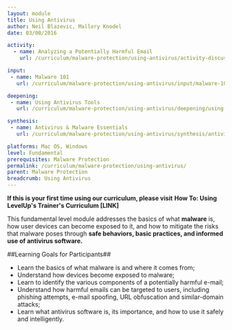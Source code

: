 ```yaml
---
layout: module
title: Using Antivirus
author: Neil Blazevic, Mallory Knodel
date: 03/00/2016

activity:
  - name: Analyzing a Potentially Harmful Email
    url: /curriculum/malware-protection/using-antivirus/activity-discussion/analyzing-potentially-harmful-email/

input:
 - name: Malware 101
   url: /curriculum/malware-protection/using-antivirus/input/malware-101/

deepening:
 - name: Using Antivirus Tools
   url: /curriculum/malware-protection/using-antivirus/deepening/using-antivirus-tools/

synthesis:
 - name: Antivirus & Malware Essentials
   url: /curriculum/malware-protection/using-antivirus/synthesis/antivirus-malware-essentials/

platforms: Mac OS, Windows
level: Fundamental
prerequisites: Malware Protection
permalink: /curriculum/malware-protection/using-antivirus/
parent: Malware Protection
breadcrumb: Using Antivirus
---
```


**If this is your first time using our curriculum, please visit** **How To: Using LevelUp's Trainer's Curriculum [LINK]**

This fundamental level module addresses the basics of what **malware** is, how user devices can become exposed to it, and how to mitigate the risks that malware poses through **safe behaviors, basic practices, and informed use of antivirus software.**

##Learning Goals for Participants##
- Learn the basics of what malware is and where it comes from;
- Understand how devices become exposed to malware;
- Learn to identify the various components of a potentially harmful e-mail;
- Understand how harmful emails can be targeted to users, including phishing attempts, e-mail spoofing, URL obfuscation and similar-domain attacks;
- Learn what antivirus software is, its importance, and how to use it safely and intelligently.
<br><br>

